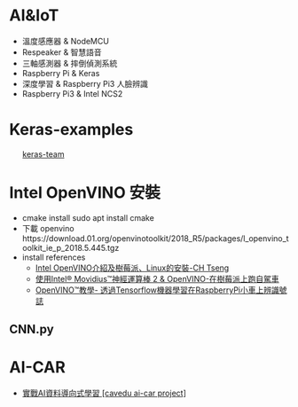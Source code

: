 # AI&IoT
<ul>
<li>  溫度感應器 & NodeMCU   
<li>  Respeaker & 智慧語音
<li>  三軸感測器 & 摔倒偵測系統
<li>  Raspberry Pi & Keras 
<li>  深度學習 & Raspberry Pi3 人臉辨識
<li>  Raspberry Pi3 & Intel NCS2 
</ul>

# Keras-examples
<ul>
<a href='https://github.com/keras-team/keras'>keras-team</a>
</ul>

# Intel OpenVINO 安裝

<ul>

<li> cmake install 
sudo apt install cmake
<li> 下載 openvino
  https://download.01.org/openvinotoolkit/2018_R5/packages/l_openvino_toolkit_ie_p_2018.5.445.tgz
<li> install references
  <ul>
    <li> <a href='https://chtseng.wordpress.com/2019/01/21/intel-openvino%E4%BB%8B%E7%B4%B9%E5%8F%8A%E6%A8%B9%E8%8E%93%E6%B4%BE%E3%80%81linux%E7%9A%84%E5%AE%89%E8%A3%9D/'>Intel OpenVINO介紹及樹莓派、Linux的安裝-CH Tseng</a> <br>
    <li> <a href='https://blog.cavedu.com/2019/04/02/ncs2-openvino/'>使用Intel® Movidius™神經運算棒 2 & OpenVINO-在樹莓派上跑自駕車</a> <br>
    <li> <a href='https://makerpro.cc/2019/08/raspberrypicar-sign-identification-through-tensorflow-machine-learningraspberrypi/'> OpenVINO™教學- 透過Tensorflow機器學習在RaspberryPi小車上辨識號誌</a> <br>
   </ul>
</ul>

## CNN.py

# AI-CAR 
<ul>
<li><a href='https://github.com/cavedunissin/ai-car'>實戰AI資料導向式學習 [cavedu ai-car project]</a>
</ul>

